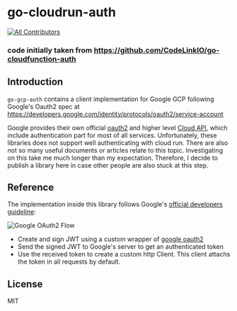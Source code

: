 # go-cloudrun-auth
<!-- ALL-CONTRIBUTORS-BADGE:START - Do not remove or modify this section -->
[![All Contributors](https://img.shields.io/badge/all_contributors-1-orange.svg?style=flat-square)](#contributors-)
<!-- ALL-CONTRIBUTORS-BADGE:END -->

### code initially taken from https://github.com/CodeLinkIO/go-cloudfunction-auth

## Introduction

`go-gcp-auth` contains a client implementation for Google GCP following Google's Oauth2 spec at https://developers.google.com/identity/protocols/oauth2/service-account

Google provides their own official [oauth2](https://godoc.org/golang.org/x/oauth2) and higher level [Cloud API](https://github.com/googleapis/google-cloud-go), which include authentication part for most of all services. Unfortunately, these libraries does not support well authenticating with cloud run. There are also not so many useful documents or articles relate to this topic. Investigating on this take me much longer than my expectation. Therefore, I decide to publish a library here in case other people are also stuck at this step.

## Reference

The implementation inside this library follows Google's [official developers guideline](https://developers.google.com/identity/protocols/oauth2/service-account):

![Google OAuth2 Flow](https://developers.google.com/accounts/images/serviceaccount.png)

- Create and sign JWT using a custom wrapper of [google oauth2](https://github.com/golang/oauth2/tree/master/google)
- Send the signed JWT to Google's server to get an authenticated token
- Use the received token to create a custom http Client. This client attachs the token in all requests by default.


## License

MIT
